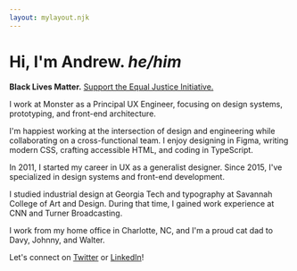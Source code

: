 ```yaml
---
layout: mylayout.njk
---
```


<h1>Hi, I'm Andrew. <em title="preferred pronouns" aria-label="and my preferred pronouns are he and him">he/him</em></h1>

**Black Lives Matter.** [Support the Equal Justice Initiative.](https://support.eji.org/give/153413/#!/donation/checkout)

I work at Monster as a Principal UX Engineer, focusing on design systems, prototyping, and front-end architecture. 

I'm happiest working at the intersection of design and engineering while collaborating on a cross-functional team. I enjoy designing in Figma, writing modern CSS, crafting accessible HTML, and coding in TypeScript. 

In 2011, I started my career in UX as a generalist designer. Since 2015, I've specialized in design systems and front-end development.

I studied industrial design at Georgia Tech and typography at Savannah College of Art and Design. During that time, I gained work experience at CNN and Turner Broadcasting.

I work from my home office in Charlotte, NC, and I'm a proud cat dad to Davy, Johnny, and Walter.

Let's connect on [Twitter](https://twitter.com/aharvard) or [LinkedIn](https://www.linkedin.com/in/aharvard/)!
